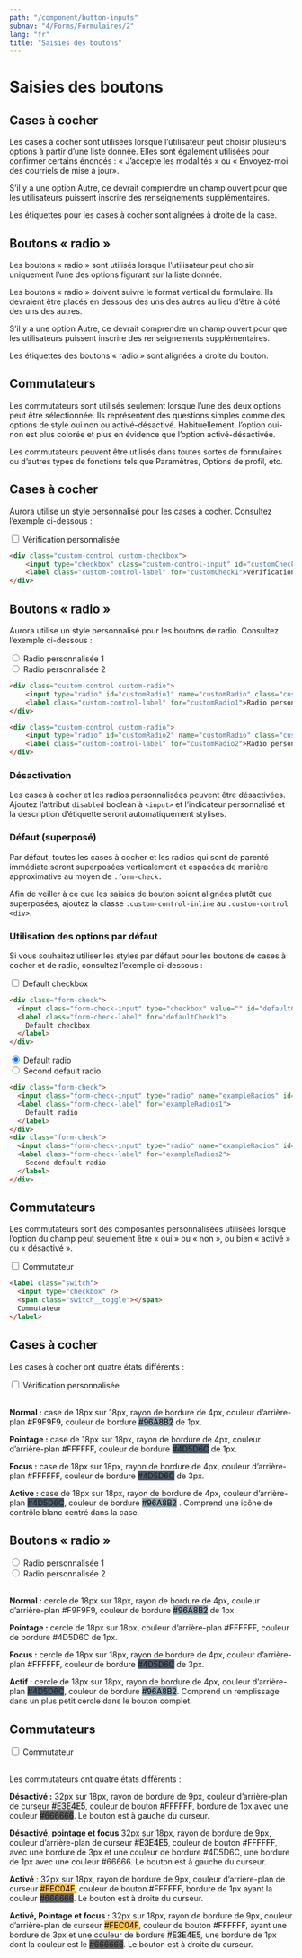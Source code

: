 ```yaml
---
path: "/component/button-inputs"
subnav: "4/Forms/Formulaires/2"
lang: "fr"
title: "Saisies des boutons"
---
```


<helmet>
<title> Saisis des boutons - Système de conception Aurora </title>
</helmet>

# Saisies des boutons

## Cases à cocher

Les cases à cocher sont utilisées lorsque l’utilisateur peut choisir plusieurs options à partir d’une liste donnée. Elles sont également utilisées pour confirmer certains énoncés : « J’accepte les modalités » ou « Envoyez-moi des courriels de mise à jour».

S’il y a une option Autre, ce devrait comprendre un champ ouvert pour que les utilisateurs puissent inscrire des renseignements supplémentaires.

Les étiquettes pour les cases à cocher sont alignées à droite de la case.

## Boutons « radio »

Les boutons « radio » sont utilisés lorsque l’utilisateur peut choisir uniquement l’une des options figurant sur la liste donnée.

Les boutons « radio » doivent suivre le format vertical du formulaire. Ils devraient être placés en dessous des uns des autres au lieu d’être à côté des uns des autres.

S’il y a une option Autre, ce devrait comprendre un champ ouvert pour que les utilisateurs puissent inscrire des renseignements supplémentaires.

Les étiquettes des boutons « radio » sont alignées à droite du bouton.

## Commutateurs

Les commutateurs sont utilisés seulement lorsque l’une des deux options peut être sélectionnée. Ils représentent des questions simples comme des options de style oui non ou activé-désactivé. Habituellement, l’option oui-non est plus colorée et plus en évidence que l’option activé-désactivée.

Les commutateurs peuvent être utilisés dans toutes sortes de formulaires ou d’autres types de fonctions tels que Paramètres, Options de profil, etc.

<documentationtabs remove="react">
      <doctabpanel type="html">
          

## Cases à cocher

Aurora utilise un style personnalisé pour les cases à cocher. Consultez l’exemple ci-dessous : 

<div class="custom-control custom-checkbox">
    <input type="checkbox" class="custom-control-input" id="customCheck1">
    <label class="custom-control-label" for="customCheck1">Vérification personnalisée</label>
</div>

```html
<div class="custom-control custom-checkbox">
    <input type="checkbox" class="custom-control-input" id="customCheck1">
    <label class="custom-control-label" for="customCheck1">Vérification personnalisée</label>
</div>
```

## Boutons « radio »

Aurora utilise un style personnalisé pour les boutons de radio. Consultez l’exemple ci-dessous :

<div class="custom-control custom-radio">
    <input type="radio" id="customRadio1" name="customRadio" class="custom-control-input">
    <label class="custom-control-label" for="customRadio1">Radio personnalisée 1</label>
</div>
<div class="custom-control custom-radio">
    <input type="radio" id="customRadio2" name="customRadio" class="custom-control-input">
    <label class="custom-control-label" for="customRadio2">Radio personnalisée 2</label>
</div>

```html
<div class="custom-control custom-radio">
    <input type="radio" id="customRadio1" name="customRadio" class="custom-control-input">
    <label class="custom-control-label" for="customRadio1">Radio personnalisée 1</label>
</div>

<div class="custom-control custom-radio">
    <input type="radio" id="customRadio2" name="customRadio" class="custom-control-input">
    <label class="custom-control-label" for="customRadio2">Radio personnalisée 2</label>
</div>
```

### Désactivation

Les cases à cocher et les radios personnalisées peuvent être désactivées. Ajoutez l’attribut `disabled` boolean à `<input>` et l’indicateur personnalisé et la description d’étiquette seront automatiquement stylisés.

### Défaut (superposé)

Par défaut, toutes les cases à cocher et les radios qui sont de parenté immédiate seront superposées verticalement et espacées de manière approximative au moyen de `.form-check.`

Afin de veiller à ce que les saisies de bouton soient alignées plutôt que superposées, ajoutez la classe `.custom-control-inline` au `.custom-control` `<div>`.


### Utilisation des options par défaut

Si vous souhaitez utiliser les styles par défaut pour les boutons de cases à cocher et de radio, consultez l’exemple ci-dessous : 

<div class="form-check">
  <input class="form-check-input" type="checkbox" value="" id="defaultCheck1">
  <label class="form-check-label" for="defaultCheck1">
    Default checkbox
  </label>
</div>

```html
<div class="form-check">
  <input class="form-check-input" type="checkbox" value="" id="defaultCheck1">
  <label class="form-check-label" for="defaultCheck1">
    Default checkbox
  </label>
</div>
```

<div class="form-check">
  <input class="form-check-input" type="radio" name="exampleRadios" id="exampleRadios1" value="option1" checked>
  <label class="form-check-label" for="exampleRadios1">
    Default radio
  </label>
</div>
<div class="form-check">
  <input class="form-check-input" type="radio" name="exampleRadios" id="exampleRadios2" value="option2">
  <label class="form-check-label" for="exampleRadios2">
    Second default radio
  </label>
</div>

```html
<div class="form-check">
  <input class="form-check-input" type="radio" name="exampleRadios" id="exampleRadios1" value="option1" checked>
  <label class="form-check-label" for="exampleRadios1">
    Default radio
  </label>
</div>
<div class="form-check">
  <input class="form-check-input" type="radio" name="exampleRadios" id="exampleRadios2" value="option2">
  <label class="form-check-label" for="exampleRadios2">
    Second default radio
  </label>
</div>
```

## Commutateurs

Les commutateurs sont des composantes personnalisées utilisées lorsque l’option du champ peut seulement être « oui » ou « non », ou bien « activé » ou « désactivé ».

<label class="switch">
  <input type="checkbox" />
  <span class="switch__toggle"></span>
  Commutateur
</label>

```html
<label class="switch">
  <input type="checkbox" />
  <span class="switch__toggle"></span>
  Commutateur
</label>
```

</doctabpanel>
      <doctabpanel type="design">
          

## Cases à cocher

Les cases à cocher ont quatre états différents :

<div class="custom-control custom-checkbox">
    <input type="checkbox" class="custom-control-input" id="customCheck2">
    <label class="custom-control-label" for="customCheck2">Vérification personnalisée</label>
</div>

<br> 

**Normal :** case de 18px sur 18px, rayon de bordure de 4px, couleur d’arrière-plan <badge style="background-color: #F9F9F9; color: black" >#F9F9F9</badge>, couleur de bordure <badge style="background-color: #96A8B2;color:black">#96A8B2</badge> de 1px.

**Pointage :** case de 18px sur 18px, rayon de bordure de 4px, couleur d’arrière-plan <badge style="background-color: #FFFFFF; color:black">#FFFFFF</badge>, couleur de bordure <badge style="background-color: #4D5D6C" >#4D5D6C</badge> de 1px.

**Focus :** case de 18px sur 18px, rayon de bordure de 4px, couleur d’arrière-plan <badge style="background-color: #FFFFFF; color:black">#FFFFFF</badge>, couleur de bordure <badge style="background-color: #4D5D6C" >#4D5D6C</badge> de 3px.

**Active :** case de 18px sur 18px, rayon de bordure de 4px, couleur d’arrière-plan <badge style="background-color: #4D5D6C" >#4D5D6C</badge>, couleur de bordure <badge style="background-color: #96A8B2; color:black">#96A8B2</badge> . Comprend une icône de contrôle blanc centré dans la case.

## Boutons « radio »

<div class="custom-control custom-radio">
    <input type="radio" id="customRadio3" name="customRadio" class="custom-control-input">
    <label class="custom-control-label" for="customRadio3">Radio personnalisée 1</label>
</div>
<div class="custom-control custom-radio">
    <input type="radio" id="customRadio4" name="customRadio" class="custom-control-input">
    <label class="custom-control-label" for="customRadio4">Radio personnalisée 2</label>
</div>
<br> 

**Normal :** cercle de 18px sur 18px, rayon de bordure de 4px, couleur d’arrière-plan #F9F9F9, couleur de bordure <badge style="background-color: #96A8B2; color:black">#96A8B2</badge> de 1px.

**Pointage :** cercle de 18px sur 18px, couleur d’arrière-plan <badge style="background-color: #FFFFFF; color:black">#FFFFFF</badge>, couleur de bordure #4D5D6C de 1px.

**Focus :** cercle de 18px sur 18px, rayon de bordure de 4px, couleur d’arrière-plan <badge style="background-color: #FFFFFF; color:black">#FFFFFF</badge>, couleur de bordure <badge style="background-color: #4D5D6C">#4D5D6C</badge> de 3px.

**Actif :** cercle de 18px sur 18px, rayon de bordure de 4px, couleur d’arrière-plan <badge style="background-color: #4D5D6C">#4D5D6C</badge>, couleur de bordure <badge style="background-color: #96A8B2; color:black">#96A8B2</badge>. Comprend un remplissage dans un plus petit cercle dans le bouton complet.

## Commutateurs

<label class="switch">
  <input type="checkbox" />
  <span class="switch__toggle"></span>
  Commutateur
</label>

<br> 
<br>

Les commutateurs ont quatre états différents :

**Désactivé  :** 32px sur 18px, rayon de bordure de 9px, couleur d’arrière-plan de curseur <badge style="background-color: #E3E4E5; color: black" >#E3E4E5</badge>, couleur de bouton <badge style="background-color: #FFFFFF; color:black">#FFFFFF</badge>, bordure de 1px avec une couleur <badge style="background-color: #666666">#666666</badge>. Le bouton est à gauche du curseur.

**Désactivé, pointage et focus**
32px sur 18px, rayon de bordure de 9px, couleur d’arrière-plan de curseur <badge style="background-color: #E3E4E5; color: black" >#E3E4E5</badge>, couleur de bouton <badge style="background-color: #FFFFFF; color:black">#FFFFFF</badge>, avec une bordure de 3px et une couleur de bordure #4D5D6C, une bordure de 1px avec une couleur <badge style="background-color: #66666">#66666</badge>. Le bouton est à gauche du curseur.


**Activé**  : 32px sur 18px, rayon de bordure de 9px, couleur d’arrière-plan de curseur <badge style="background-color: #FEC04F; color:black">#FEC04F</badge>, couleur de bouton <badge style="background-color: #FFFFFF; color:black">#FFFFFF</badge>, bordure de 1px ayant la couleur <badge style="background-color: #666666">#666666</badge>. Le bouton est à droite du curseur.

**Activé, Pointage et focus :**
32px sur 18px, rayon de bordure de 9px, couleur d’arrière-plan de curseur <badge style="background-color: #FEC04F; color:black">#FEC04F</badge>, couleur de bouton <badge style="background-color: #FFFFFF; color:black">#FFFFFF</badge>, ayant une bordure de 3px et une couleur de bordure <badge style="background-color: #E3E4E5; color: black" >#E3E4E5</badge>, une bordure de 1px dont la couleur est le <badge style="background-color: #666666">#666666</badge>. Le bouton est à droite du curseur.
    
</doctabpanel>
    </documentationtabs>


